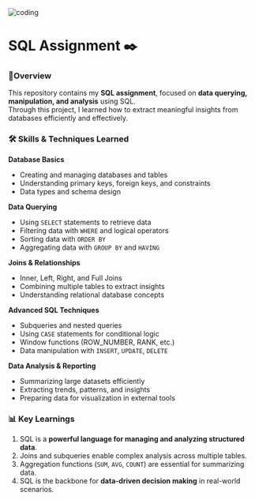 <img align="center" alt="coding" src="https://github.com/user-attachments/assets/07ce4e0f-9689-47f0-847d-b43a6f851ab9" />


# SQL Assignment ✒️

### 📝Overview
This repository contains my **SQL assignment**, focused on **data querying, manipulation, and analysis** using SQL.  
Through this project, I learned how to extract meaningful insights from databases efficiently and effectively.  


### 🛠 Skills & Techniques Learned

**Database Basics**
- Creating and managing databases and tables  
- Understanding primary keys, foreign keys, and constraints  
- Data types and schema design  

**Data Querying**
- Using `SELECT` statements to retrieve data  
- Filtering data with `WHERE` and logical operators  
- Sorting data with `ORDER BY`  
- Aggregating data with `GROUP BY` and `HAVING`  

**Joins & Relationships**
- Inner, Left, Right, and Full Joins  
- Combining multiple tables to extract insights  
- Understanding relational database concepts  

**Advanced SQL Techniques**
- Subqueries and nested queries  
- Using `CASE` statements for conditional logic  
- Window functions (ROW_NUMBER, RANK, etc.)  
- Data manipulation with `INSERT`, `UPDATE`, `DELETE`  

**Data Analysis & Reporting**
- Summarizing large datasets efficiently  
- Extracting trends, patterns, and insights  
- Preparing data for visualization in external tools  


### 📊 Key Learnings
1. SQL is a **powerful language for managing and analyzing structured data**.  
2. Joins and subqueries enable complex analysis across multiple tables.  
3. Aggregation functions (`SUM`, `AVG`, `COUNT`) are essential for summarizing data.  
4. SQL is the backbone for **data-driven decision making** in real-world scenarios.
